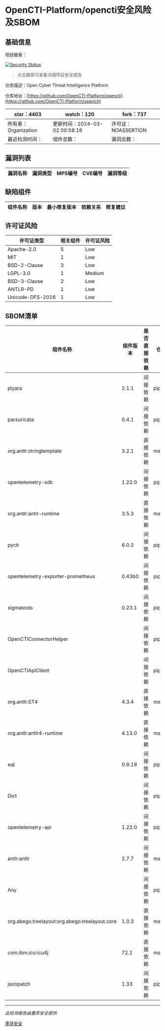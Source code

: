 # OpenCTI-Platform/opencti安全风险及SBOM

## 基础信息

项目徽章：

[![Security Status](https://www.murphysec.com/platform3/v31/badge/1763644425232556032.svg)](https://www.murphysec.com/console/report/1692605715004149760/1763644425232556032)

> 点击徽章可查看详细项目安全报告

仓库描述：Open Cyber Threat Intelligence Platform

仓库地址：[https://github.com/OpenCTI-Platform/opencti](https://github.com/OpenCTI-Platform/opencti)

| star：4403 | watch：120 | fork：737 |
| ----------- | -------------- | ------------ |
| 所有者：Organization | 更新时间：2024-03-02 00:58:16 | 许可证：NOASSERTION |
| 最近检测时间： | 组件总数： | 漏洞总数： |




## 漏洞列表

| 漏洞名称 | 漏洞类型 | MPS编号 | CVE编号 | 漏洞等级 |
| ------- | ------ | ------- | ------ | ----- |





## 缺陷组件

| 组件名称 | 版本 | 最小修复版本 | 依赖关系 | 修复建议 |
| -------- | ---- | ------------ | -------- | -------- |





## 许可证风险

| 许可证类型 | 相关组件 | 许可证风险 |
| ---------- | -------- | ---------- |
|Apache-2.0|5|Low|
|MIT|1|Low|
|BSD-2-Clause|3|Low|
|LGPL-3.0|1|Medium|
|BSD-3-Clause|2|Low|
|ANTLR-PD|1|Low|
|Unicode-DFS-2016|1|Low|




## SBOM清单

| 组件名称 | 组件版本 | 是否直接依赖 | 仓库 |
| -------- | -------- | ------------ | ---- |
|plyara|2.1.1|间接依赖|pip|
|parsuricata|0.4.1|间接依赖|pip|
|org.antlr:stringtemplate|3.2.1|直接依赖|maven|
|opentelemetry-sdk|1.22.0|间接依赖|pip|
|org.antlr:antlr-runtime|3.5.3|直接依赖|maven|
|pycti|6.0.2|间接依赖|pip|
|opentelemetry-exporter-prometheus|0.43b0|间接依赖|pip|
|sigmatools|0.23.1|间接依赖|pip|
|OpenCTIConnectorHelper||间接依赖|pip|
|OpenCTIApiClient||间接依赖|pip|
|org.antlr:ST4|4.3.4|直接依赖|maven|
|org.antlr:antlr4-runtime|4.13.0|直接依赖|maven|
|eql|0.9.19|间接依赖|pip|
|Dict||间接依赖|pip|
|opentelemetry-api|1.22.0|间接依赖|pip|
|antlr:antlr|2.7.7|间接依赖|maven|
|Any||间接依赖|pip|
|org.abego.treelayout:org.abego.treelayout.core|1.0.3|直接依赖|maven|
|com.ibm.icu:icu4j|72.1|直接依赖|maven|
|jsonpatch|1.33|间接依赖|pip|


------

*此检测报告由墨菲安全提供*

[墨菲安全](www.murphysec.com)